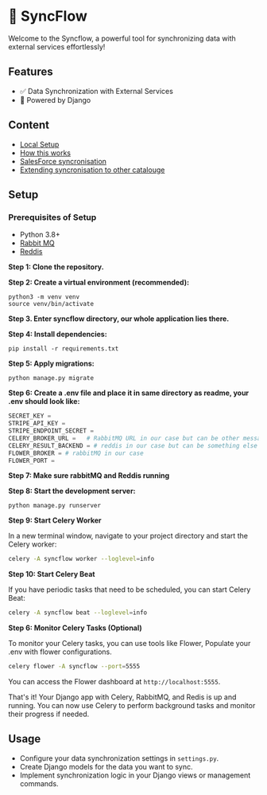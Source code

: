 # 🚀 SyncFlow

Welcome to the Syncflow, a powerful tool for synchronizing data with external services effortlessly!

## Features
- ✅ Data Synchronization with External Services
- 🐍 Powered by Django

## Content

- [Local Setup](#local-setup)
- [How this works](./How-it-works.md)
- [SalesForce syncronisation](./salesforce-integration.md)
- [Extending syncronisation to other catalouge](./invoice-integgration.md)



## Setup

### Prerequisites of Setup
- Python 3.8+
- [Rabbit MQ](https://www.rabbitmq.com/download.html)
- [Reddis](https://redis.io/download)

**Step 1: Clone the repository.**

**Step 2: Create a virtual environment (recommended):**
   ```shell
   python3 -m venv venv
   source venv/bin/activate
   ```
**Step 3. Enter syncflow directory, our whole application lies there.**

**Step 4: Install dependencies:**
   ```shell
   pip install -r requirements.txt
   ```

**Step 5: Apply migrations:**
   ```shell
   python manage.py migrate
   ```

**Step 6: Create a .env file and place it in same directory as readme, your .env should look like:**
   ```python
SECRET_KEY =
STRIPE_API_KEY =
STRIPE_ENDPOINT_SECRET =
CELERY_BROKER_URL =   # RabbitMQ URL in our case but can be other message queues as well
CELERY_RESULT_BACKEND = # reddis in our case but can be something else
FLOWER_BROKER = # rabbitMQ in our case
FLOWER_PORT =
 ```

**Step 7: Make sure rabbitMQ and Reddis running**

**Step 8: Start the development server:**
   ```shell
   python manage.py runserver
   ```

**Step 9: Start Celery Worker**

In a new terminal window, navigate to your project directory and start the Celery worker:

```bash
celery -A syncflow worker --loglevel=info
```

**Step 10: Start Celery Beat**

If you have periodic tasks that need to be scheduled, you can start Celery Beat:

```bash
celery -A syncflow beat --loglevel=info
```

**Step 6: Monitor Celery Tasks (Optional)**

To monitor your Celery tasks, you can use tools like Flower, Populate your .env with flower configurations.
```bash
celery flower -A syncflow --port=5555
```

You can access the Flower dashboard at `http://localhost:5555`.

That's it! Your Django app with Celery, RabbitMQ, and Redis is up and running. You can now use Celery to perform background tasks and monitor their progress if needed.

## Usage
- Configure your data synchronization settings in `settings.py`.
- Create Django models for the data you want to sync.
- Implement synchronization logic in your Django views or management commands.
